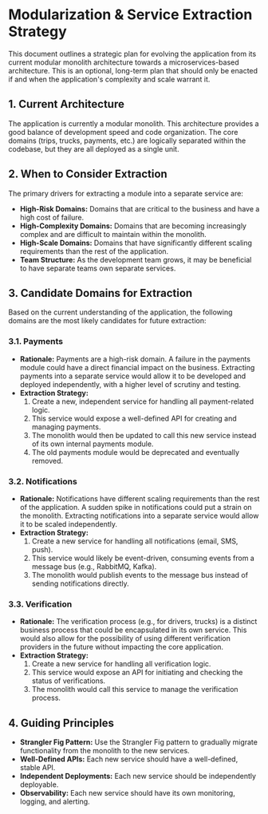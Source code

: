 # Modularization & Service Extraction Strategy

This document outlines a strategic plan for evolving the application from its current modular monolith architecture towards a microservices-based architecture. This is an optional, long-term plan that should only be enacted if and when the application's complexity and scale warrant it.

## 1. Current Architecture

The application is currently a modular monolith. This architecture provides a good balance of development speed and code organization. The core domains (trips, trucks, payments, etc.) are logically separated within the codebase, but they are all deployed as a single unit.

## 2. When to Consider Extraction

The primary drivers for extracting a module into a separate service are:

- **High-Risk Domains:** Domains that are critical to the business and have a high cost of failure.
- **High-Complexity Domains:** Domains that are becoming increasingly complex and are difficult to maintain within the monolith.
- **High-Scale Domains:** Domains that have significantly different scaling requirements than the rest of the application.
- **Team Structure:** As the development team grows, it may be beneficial to have separate teams own separate services.

## 3. Candidate Domains for Extraction

Based on the current understanding of the application, the following domains are the most likely candidates for future extraction:

### 3.1. Payments

- **Rationale:** Payments are a high-risk domain. A failure in the payments module could have a direct financial impact on the business. Extracting payments into a separate service would allow it to be developed and deployed independently, with a higher level of scrutiny and testing.
- **Extraction Strategy:**
    1.  Create a new, independent service for handling all payment-related logic.
    2.  This service would expose a well-defined API for creating and managing payments.
    3.  The monolith would then be updated to call this new service instead of its own internal payments module.
    4.  The old payments module would be deprecated and eventually removed.

### 3.2. Notifications

- **Rationale:** Notifications have different scaling requirements than the rest of the application. A sudden spike in notifications could put a strain on the monolith. Extracting notifications into a separate service would allow it to be scaled independently.
- **Extraction Strategy:**
    1.  Create a new service for handling all notifications (email, SMS, push).
    2.  This service would likely be event-driven, consuming events from a message bus (e.g., RabbitMQ, Kafka).
    3.  The monolith would publish events to the message bus instead of sending notifications directly.

### 3.3. Verification

- **Rationale:** The verification process (e.g., for drivers, trucks) is a distinct business process that could be encapsulated in its own service. This would also allow for the possibility of using different verification providers in the future without impacting the core application.
- **Extraction Strategy:**
    1.  Create a new service for handling all verification logic.
    2.  This service would expose an API for initiating and checking the status of verifications.
    3.  The monolith would call this service to manage the verification process.

## 4. Guiding Principles

- **Strangler Fig Pattern:** Use the Strangler Fig pattern to gradually migrate functionality from the monolith to the new services.
- **Well-Defined APIs:** Each new service should have a well-defined, stable API.
- **Independent Deployments:** Each new service should be independently deployable.
- **Observability:** Each new service should have its own monitoring, logging, and alerting.